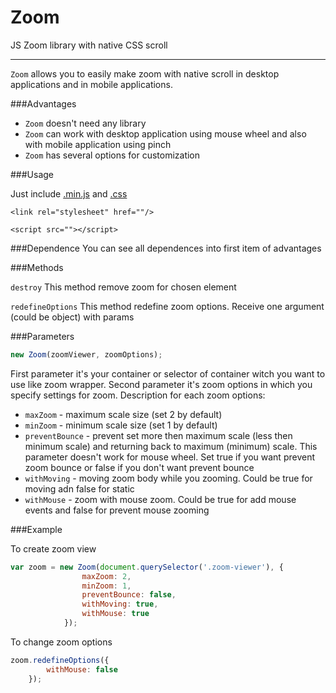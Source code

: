 # Zoom
JS Zoom library with native CSS scroll

---

`Zoom` allows you to easily make zoom with native scroll in desktop applications and in mobile applications.

###Advantages

- `Zoom` doesn't need any library
- `Zoom` can work with desktop application using mouse wheel and also with mobile application using pinch
- `Zoom` has several options for customization

###Usage

Just include [.min.js](https://github.com/Rapid-Application-Development-JS/) and [.css](https://github.com/Rapid-Application-Development-JS/)

`<link rel="stylesheet" href=""/>`

`<script src=""></script>`

###Dependence
You can see all dependences into first item of advantages

###Methods

`destroy`
This method remove zoom for chosen element

`redefineOptions`
This method redefine zoom options. Receive one argument (could be object) with params

###Parameters

```javascript
new Zoom(zoomViewer, zoomOptions);
```

First parameter it's your container or selector of container witch you want to use like zoom wrapper. Second parameter it's zoom options in which you specify settings for zoom.
Description for each zoom options:
- `maxZoom` - maximum scale size (set 2 by default)
- `minZoom` - minimum scale size (set 1 by default)
- `preventBounce` - prevent set more then maximum scale (less then minimum scale) and returning back to maximum (minimum) scale. This parameter doesn't work for mouse wheel. Set true if you want prevent zoom bounce or false if you don't want prevent bounce
- `withMoving` - moving zoom body while you zooming. Could be true for moving adn false for static
- `withMouse` - zoom with mouse zoom. Could be true for add mouse events and false for prevent mouse zooming

###Example

To create zoom view
```javascript
var zoom = new Zoom(document.querySelector('.zoom-viewer'), {
                maxZoom: 2,
                minZoom: 1,
                preventBounce: false,
                withMoving: true,
                withMouse: true
            });
```

To change zoom options
```javascript
zoom.redefineOptions({
        withMouse: false
    });
```